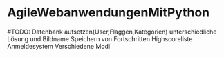 # AgileWebanwendungenMitPython

#TODO:
Datenbank aufsetzen(User,Flaggen,Kategorien)
unterschiedliche Lösung und Bildname
Speichern von Fortschritten
Highscoreliste
Anmeldesystem
Verschiedene Modi
